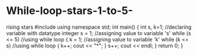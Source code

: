 # While-loop-stars-1-to-5-
rising stars
#include<iostream>
using namespace std;
int main()
{
	int s, k=1;   //declaring variable with datatype integer
	s = 1;   //assigning value to variable 's'
	while (s <= 5)    //using while loop
	{
		k = 1;    //assigning value to variable 'k'
		while (k <= s)    //using while loop
		{
			k++;
			cout << "*";
		}
		s++;
		cout << endl;
	}
	return 0;
}
